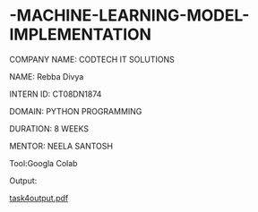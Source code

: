 # -MACHINE-LEARNING-MODEL-IMPLEMENTATION

COMPANY NAME: CODTECH IT SOLUTIONS

NAME: Rebba Divya

INTERN ID: CT08DN1874

DOMAIN: PYTHON PROGRAMMING

DURATION: 8 WEEKS

MENTOR: NEELA SANTOSH

Tool:Googla Colab

Output:

[task4output.pdf](https://github.com/user-attachments/files/20431218/task4output.pdf)
